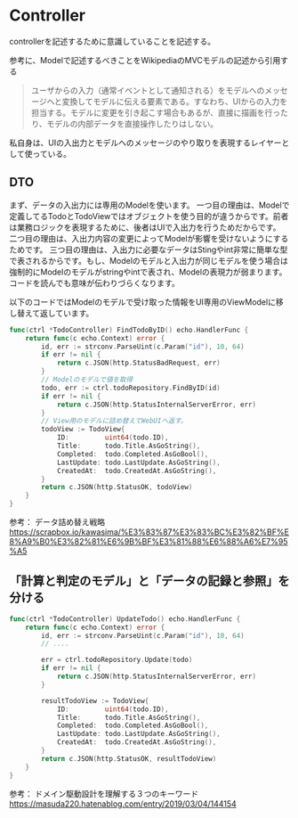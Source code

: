# Controller
controllerを記述するために意識していることを記述する。

参考に、Modelで記述するべきことをWikipediaのMVCモデルの記述から引用する
> ユーザからの入力（通常イベントとして通知される）をモデルへのメッセージへと変換してモデルに伝える要素である。すなわち、UIからの入力を担当する。モデルに変更を引き起こす場合もあるが、直接に描画を行ったり、モデルの内部データを直接操作したりはしない。

私自身は、UIの入出力とモデルへのメッセージのやり取りを表現するレイヤーとして使っている。

## DTO
まず、データの入出力には専用のModelを使います。
一つ目の理由は、Modelで定義してるTodoとTodoViewではオブジェクトを使う目的が違うからです。前者は業務ロジックを表現するために、後者はUIで入出力を行うためだからです。
二つ目の理由は、入出力内容の変更によってModelが影響を受けないようにするためです。
三つ目の理由は、入出力に必要なデータはStingやint非常に簡単な型で表されるからです。もし、Modelのモデルと入出力が同じモデルを使う場合は強制的にModelのモデルがstringやintで表され、Modelの表現力が弱まります。コードを読んでも意味が伝わりづらくなります。

以下のコードではModelのモデルで受け取った情報をUI専用のViewModelに移し替えて返しています。
```go
func(ctrl *TodoController) FindTodoByID() echo.HandlerFunc {
	return func(c echo.Context) error {
		id, err := strconv.ParseUint(c.Param("id"), 10, 64)
		if err != nil {
			return c.JSON(http.StatusBadRequest, err)
		}
        // Modelのモデルで値を取得
		todo, err := ctrl.todoRepository.FindByID(id)
		if err != nil {
			return c.JSON(http.StatusInternalServerError, err)
		}
        // View用のモデルに詰め替えてWebUIへ返す。
		todoView := TodoView{
			ID:         uint64(todo.ID),
			Title:      todo.Title.AsGoString(),
			Completed:  todo.Completed.AsGoBool(),
			LastUpdate: todo.LastUpdate.AsGoString(),
			CreatedAt:  todo.CreatedAt.AsGoString(),
		}
		return c.JSON(http.StatusOK, todoView)
	}
}
```



参考：
データ詰め替え戦略
https://scrapbox.io/kawasima/%E3%83%87%E3%83%BC%E3%82%BF%E8%A9%B0%E3%82%81%E6%9B%BF%E3%81%88%E6%88%A6%E7%95%A5


## 「計算と判定のモデル」と「データの記録と参照」を分ける

```go
func(ctrl *TodoController) UpdateTodo() echo.HandlerFunc {
	return func(c echo.Context) error {
        id, err := strconv.ParseUint(c.Param("id"), 10, 64)
        // ....

		err = ctrl.todoRepository.Update(todo)
		if err != nil {
			return c.JSON(http.StatusInternalServerError, err)
		}

		resultTodoView := TodoView{
			ID:         uint64(todo.ID),
			Title:      todo.Title.AsGoString(),
			Completed:  todo.Completed.AsGoBool(),
			LastUpdate: todo.LastUpdate.AsGoString(),
			CreatedAt:  todo.CreatedAt.AsGoString(),
		}
		return c.JSON(http.StatusOK, resultTodoView)
	}
}
```

参考：
ドメイン駆動設計を理解する３つのキーワード
https://masuda220.hatenablog.com/entry/2019/03/04/144154